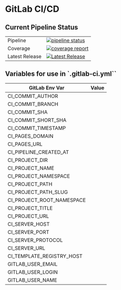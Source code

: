 # GitLab CI/CD

## Current Pipeline Status

|                |                                                                                                                                                                          |
|----------------|--------------------------------------------------------------------------------------------------------------------------------------------------------------------------|
| Pipeline       | [![pipeline status](https://gitlab.eng.vmware.com/sydney/containers/tanzu/badges/main/pipeline.svg)](https://gitlab.eng.vmware.com/sydney/containers/tanzu/-/commits/main) |
| Coverage       | [![coverage report](https://gitlab.eng.vmware.com/sydney/containers/tanzu/badges/main/coverage.svg)](https://gitlab.eng.vmware.com/sydney/containers/tanzu/-/commits/main) |
| Latest Release | [![Latest Release](https://gitlab.eng.vmware.com/sydney/containers/tanzu/-/badges/release.svg)](https://gitlab.eng.vmware.com/sydney/containers/tanzu/-/releases)          |

## Variables for use in `.gitlab-ci.yml``

| GitLab Env Var            | Value |
|---------------------------|-------|
| CI_COMMIT_AUTHOR          |       |
| CI_COMMIT_BRANCH          |       |
| CI_COMMIT_SHA             |       |
| CI_COMMIT_SHORT_SHA       |       |
| CI_COMMIT_TIMESTAMP       |       |
| CI_PAGES_DOMAIN           |       |
| CI_PAGES_URL              |       |
| CI_PIPELINE_CREATED_AT    |       |
| CI_PROJECT_DIR            |       |
| CI_PROJECT_NAME           |       |
| CI_PROJECT_NAMESPACE      |       |
| CI_PROJECT_PATH           |       |
| CI_PROJECT_PATH_SLUG      |       |
| CI_PROJECT_ROOT_NAMESPACE |       |
| CI_PROJECT_TITLE          |       |
| CI_PROJECT_URL            |       |
| CI_SERVER_HOST            |       |
| CI_SERVER_PORT            |       |
| CI_SERVER_PROTOCOL        |       |
| CI_SERVER_URL             |       |
| CI_TEMPLATE_REGISTRY_HOST |       |
| GITLAB_USER_EMAIL         |       |
| GITLAB_USER_LOGIN         |       |
| GITLAB_USER_NAME          |       |
